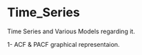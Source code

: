# Time_Series
Time Series and Various Models regarding it.


1- ACF & PACF graphical representaion.
